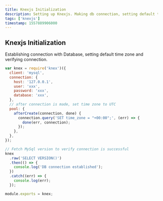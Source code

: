 ```yaml
---
title: Knexjs Initialization
description: Setting up Knexjs. Making db connection, setting default timezone and verifying connection
tags: ['knexjs']
timestamp: 1557889906000
---
```


## Knexjs Initialization

Establishing connection with Database, setting default time zone and verifying connection.

```js
var knex = require('knex')({
  client: 'mysql',
  connection: {
    host: '127.0.0.1',
    user: 'xxx',
    password: 'xxx',
    database: 'xxx',
  },
  // after connection is made, set time zone to UTC
  pool: {
    afterCreate(connection, done) {
      connection.query('SET time_zone = "+00:00";', (err) => {
        done(err, connection);
      });
    },
  },
});

// Fetch MySql version to verify connection is successful
knex
  .raw('SELECT VERSION()')
  .then(() => {
    console.log('DB connection established');
  })
  .catch((err) => {
    console.log(err);
  });

module.exports = knex;
```
